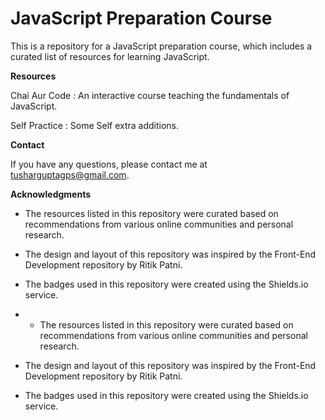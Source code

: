 # JavaScript Preparation Course

This is a repository for a JavaScript preparation course, which includes a curated list of resources for learning JavaScript.

<!--JavaScript is Single Thread.-->

**Resources**

Chai Aur Code : An interactive course teaching the fundamentals of JavaScript.

Self Practice : Some Self extra additions.

**Contact**

If you have any questions, please contact me at tusharguptagps@gmail.com.

**Acknowledgments**

+ The resources listed in this repository were curated based on recommendations from various online communities and personal research.
+ The design and layout of this repository was inspired by the Front-End Development repository by Ritik Patni.
+ The badges used in this repository were created using the Shields.io service.

+ + The resources listed in this repository were curated based on recommendations from various online communities and personal research.
+ The design and layout of this repository was inspired by the Front-End Development repository by Ritik Patni.
+ The badges used in this repository were created using the Shields.io service.

